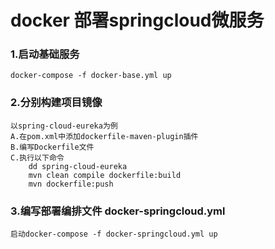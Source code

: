 # docker 部署springcloud微服务
	
### 1.启动基础服务
	docker-compose -f docker-base.yml up

### 2.分别构建项目镜像
	

	以spring-cloud-eureka为例
	A.在pom.xml中添加dockerfile-maven-plugin插件
	B.编写Dockerfile文件
	C.执行以下命令
		dd spring-cloud-eureka
		mvn clean compile dockerfile:build
		mvn dockerfile:push



### 3.编写部署编排文件 docker-springcloud.yml
	启动docker-compose -f docker-springcloud.yml up
